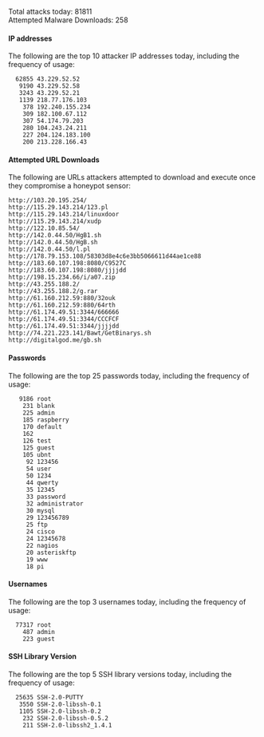Total attacks today: 81811  
Attempted Malware Downloads: 258 

#### IP addresses
The following are the top 10 attacker IP addresses today, including the frequency of usage:
```
  62855 43.229.52.52
   9190 43.229.52.58
   3243 43.229.52.21
   1139 218.77.176.103
    378 192.240.155.234
    309 182.100.67.112
    307 54.174.79.203
    280 104.243.24.211
    227 204.124.183.100
    200 213.228.166.43
```

#### Attempted URL Downloads
The following are URLs attackers attempted to download and execute once they compromise a honeypot sensor:
```
http://103.20.195.254/
http://115.29.143.214/123.pl
http://115.29.143.214/linuxdoor
http://115.29.143.214/xudp
http://122.10.85.54/
http://142.0.44.50/HgB1.sh
http://142.0.44.50/HgB.sh
http://142.0.44.50/l.pl
http://178.79.153.108/58303d8e4c6e3bb5066611d44ae1ce88
http://183.60.107.198:8080/C9527C
http://183.60.107.198:8080/jjjjdd
http://198.15.234.66/i/a07.zip
http://43.255.188.2/
http://43.255.188.2/g.rar
http://61.160.212.59:880/32ouk
http://61.160.212.59:880/64rth
http://61.174.49.51:3344/666666
http://61.174.49.51:3344/CCCFCF
http://61.174.49.51:3344/jjjjdd
http://74.221.223.141/Bawt/GetBinarys.sh
http://digitalgod.me/gb.sh
```

#### Passwords
The following are the top 25 passwords today, including the frequency of usage:
```
   9186 root
    231 blank
    225 admin
    185 raspberry
    170 default
    162 
    126 test
    125 guest
    105 ubnt
     92 123456
     54 user
     50 1234
     44 qwerty
     35 12345
     33 password
     32 administrator
     30 mysql
     29 123456789
     25 ftp
     24 cisco
     24 12345678
     22 nagios
     20 asteriskftp
     19 www
     18 pi
```

#### Usernames
The following are the top 3 usernames today, including the frequency of usage:
```
  77317 root
    487 admin
    223 guest
```

#### SSH Library Version
The following are the top 5 SSH library versions today, including the frequency of usage:
```
  25635 SSH-2.0-PUTTY
   3550 SSH-2.0-libssh-0.1
   1105 SSH-2.0-libssh-0.2
    232 SSH-2.0-libssh-0.5.2
    211 SSH-2.0-libssh2_1.4.1
```
